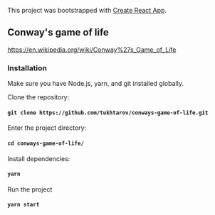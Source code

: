 This project was bootstrapped with [Create React App](https://github.com/facebook/create-react-app).

## Conway's game of life
https://en.wikipedia.org/wiki/Conway%27s_Game_of_Life

### Installation

Make sure you have Node.js, yarn, and git installed globally.

Clone the repository:

#### `git clone https://github.com/tukhtarov/conways-game-of-life.git`

Enter the project directory:

#### `cd conways-game-of-life/`

Install dependencies:

#### `yarn`

Run the project

#### `yarn start`